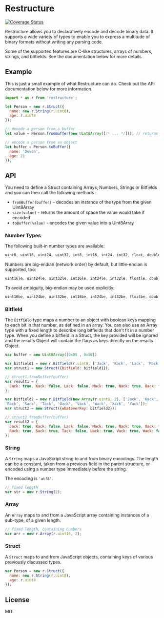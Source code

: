 # Restructure

[![Coverage Status](https://coveralls.io/repos/github/jonathanfady/restructure/badge.svg?branch=master)](https://coveralls.io/github/jonathanfady/restructure?branch=master)

Restructure allows you to declaratively encode and decode binary data.
It supports a wide variety of types to enable you to express a multitude
of binary formats without writing any parsing code.

Some of the supported features are C-like structures, arrays of numbers, strings, and bitfields.
See the documentation below for more details.

## Example

This is just a small example of what Restructure can do. Check out the API documentation
below for more information.

```javascript
import * as r from 'restructure';

let Person = new r.Struct({
  name: new r.String(r.uint8),
  age: r.uint8
});

// decode a person from a buffer
let value = Person.fromBuffer(new Uint8Array([/* ... */])); // returns an object with the fields defined above

// encode a person from an object
let buffer = Person.toBuffer({
  name: 'Devon',
  age: 21
});
```

## API

You need to define a Struct containing Arrays, Numbers, Strings or Bitfields and you can then call the following methods :

* `fromBuffer(buffer)` - decodes an instance of the type from the given Uint8Array
* `size(value)` - returns the amount of space the value would take if encoded
* `toBuffer(value)` - encodes the given value into a Uint8Array

### Number Types

The following built-in number types are available:

```javascript
uint8, uint16, uint24, uint32, int8, int16, int24, int32, float, double
```

Numbers are big-endian (network order) by default, but little-endian is supported, too:

```javascript
uint16le, uint24le, uint32le, int16le, int24le, int32le, floatle, doublele
```

To avoid ambiguity, big-endian may be used explicitly:

```javascript
uint16be, uint24be, uint32be, int16be, int24be, int32be, floatbe, doublebe
```

### Bitfield

The `Bitfield` type maps a number to an object with boolean keys mapping to each bit in that number,
as defined in an array.
You can also use an Array type with a fixed length to describe long bitfields that don't fit in a number type.
When you define a bitfield in a Struct, the key provided will be ignored and the results Object will contain the flags as keys directly on the results Object.

```javascript
var buffer = new Uint8Array([0xD9 , 0x5B])

var bitfield1 = new r.Bitfield(r.uint8, ['Jack', 'Kack', 'Lack', 'Mack', 'Nack', 'Oack', 'Pack', 'Quack']);
var struct1 = new Struct({bitfield: bitfield1});

// struct1.fromBuffer(buffer)
var result1 = {
  Jack: true, Kack: false, Lack: false, Mack: true, Nack: true, Oack: false, Pack: true, Quack: true
};

var bitfield2 = new r.Bitfield(new Array(r.uint8, 2), ['Jack', 'Kack', 'Lack', 'Mack', 'Nack', 'Oack', 'Pack', 'Quack',
'Rack', 'Sack', 'Tack', 'Uack', 'Vack', 'Wack', 'Xack', 'Yack']);
var struct2 = new Struct({whateverKey: bitfield2});

// struct2.fromBuffer(buffer)
var result2 = {
  Jack: true, Kack: false, Lack: false, Mack: true, Nack: true, Oack: false, Pack: true, Quack: true,
  Rack: true, Sack: true, Tack: false, Uack: true, Vack: true, Wack: false, Xack: true, Yack: false
};

```

### String

A `String` maps a JavaScript string to and from binary encodings. The length can be a constant, taken
from a previous field in the parent structure, or encoded using a number type immediately before the string.

The encoding is `'utf8'`.

```javascript
// fixed length
var str = new r.String(2);
```

### Array

An `Array` maps to and from a JavaScript array containing instances of a sub-type, of a given length.

```javascript
// fixed length, containing numbers
var arr = new r.Array(r.uint16, 2);
```

### Struct

A `Struct` maps to and from JavaScript objects, containing keys of various previously discussed types.

```javascript
var Person = new r.Struct({
  name: new r.String(r.uint8),
  age: r.uint8
});
```

## License

MIT
